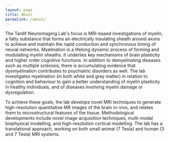 ```yaml
---
layout: page
title: About
permalink: /about/
---
```


The Tardif Neuroimaging Lab's focus is MRI-based investigations of myelin, a fatty substance that forms an electrically insulating sheath around axons to achieve and maintain the rapid conduction and synchronous timing of neural networks. Myelination is a lifelong dynamic process of forming and modulating myelin sheaths. It underlies key mechanisms of brain plasticity and higher order cognitive functions. In addition to demyelinating diseases such as multiple sclerosis, there is accumulating evidence that dysmyelination contributes to psychiatric disorders as well. The lab investigates myelination (in both white and grey matter) in relation to cognition and behaviour to gain a better understanding of myelin plasticity in healthy individuals, and of diseases involving myelin damage or dysregulation.

To achieve these goals, the lab develops novel MRI techniques to generate high-resolution quantitative MR images of the brain in-vivo, and relates them to microstructural features of the tissue. Methodological developments include novel image acquisition techniques, multi-modal biophysical modelling, and high-resolution cortical modelling. The lab has a translational approach, working on both small animal (7 Tesla) and human (3 and 7 Tesla) MRI systems.

